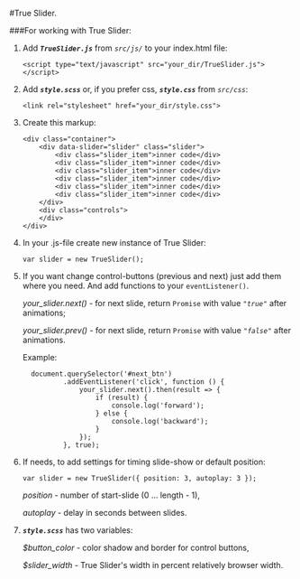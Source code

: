 #True Slider.

###For working with True Slider:

1. Add ***`TrueSlider.js`*** from *`src/js/`* to your index.html file:

    ```
    <script type="text/javascript" src="your_dir/TrueSlider.js"></script>
    ```
    
2. Add ***`style.scss`*** or, if you prefer css, ***`style.css`*** from *`src/css`*:

    ```<link rel="stylesheet" href="your_dir/style.css">```
    
3. Create this markup:

    ```
    <div class="container">
        <div data-slider="slider" class="slider">
            <div class="slider_item">inner code</div>
            <div class="slider_item">inner code</div>
            <div class="slider_item">inner code</div>
            <div class="slider_item">inner code</div>
            <div class="slider_item">inner code</div>
            <div class="slider_item">inner code</div>
        </div>
        <div class="controls">
        </div>
    </div>
    ```
    
4. In your .js-file create new instance of True Slider:

    ```var slider = new TrueSlider();```

5. If you want change control-buttons (previous and next) just add them where you need.
    And add functions to your `eventListener()`.

    *your_slider.next()* - for next slide, return `Promise` with value *`"true"`* after animations;
    
    *your_slider.prev()* - for next slide, return `Promise` with value *`"false"`* after animations.

    Example:
    ```
      document.querySelector('#next_btn')
              .addEventListener('click', function () {
                  your_slider.next().then(result => {
                      if (result) {
                          console.log('forward');
                      } else {
                          console.log('backward');
                      }
                  });
              }, true);
    ```



6. If needs, to add settings for timing slide-show or default position:

    ```var slider = new TrueSlider({ position: 3, autoplay: 3 });```
    
    *position* - number of start-slide (0 ... length - 1),
    
    *autoplay* - delay in seconds between slides.

7. ***`style.scss`*** has two variables:

   *$button_color* - color shadow and border for control buttons,
   
   *$slider_width* - True Slider's width in percent relatively browser width.


